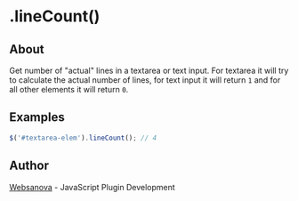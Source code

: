 # .lineCount()

## About

Get number of "actual" lines in a textarea or text input.  For textarea it will try to calculate the actual number of lines, for text input it will return `1` and for all other elements it will return `0`.

## Examples

```js
$('#textarea-elem').lineCount(); // 4
```

## Author

[Websanova](http://websanova.com) - JavaScript Plugin Development